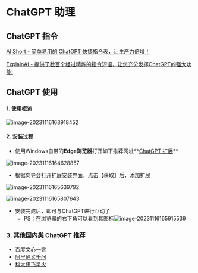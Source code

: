 # ChatGPT 助理

## ChatGPT 指令

[AI Short - 简单易用的 ChatGPT 快捷指令表，让生产力倍增！](https://www.aishort.top/)

[ExplainAI - 提供了数百个经过精炼的指令短语，让您充分发挥ChatGPT的强大功能!](https://www.explainthis.io/zh-hant/chatgpt)

## ChatGPT 使用

#### 1. 使用概览

![image-20231116163918452](https://psf-markdown.oss-cn-shanghai.aliyuncs.com/assets/image-20231116163918452.png?x-oss-process=image)

#### 2. 安装过程

* 使用Windows自带的**Edge浏览器**打开如下推荐网址**[ChatGPT 扩展](https://sider.ai/invited?c=db91f1436a1d3fd7f566f5c54086c673)**

![image-20231116164628857](https://psf-markdown.oss-cn-shanghai.aliyuncs.com/assets/image-20231116164628857.png?x-oss-process=image)

* 根据向导会打开扩展安装界面，点击【获取】后，添加扩展

![image-20231116165639792](https://psf-markdown.oss-cn-shanghai.aliyuncs.com/assets/image-20231116165639792.png?x-oss-process=image)

![image-20231116165807643](https://psf-markdown.oss-cn-shanghai.aliyuncs.com/assets/image-20231116165807643.png?x-oss-process=image)

* 安装完成后，即可与ChatGPT进行互动了
  * PS：在浏览器的右下角可以看到其图标![image-20231116165915539](https://psf-markdown.oss-cn-shanghai.aliyuncs.com/assets/image-20231116165915539.png?x-oss-process=image)

### 3. 其他国内类 ChatGPT 推荐

* [百度文心一言](https://yiyan.baidu.com/welcome)
* [阿里通义千问](https://qianwen.aliyun.com/)
* [科大讯飞星火](https://xinghuo.xfyun.cn/)